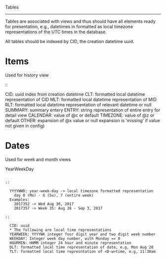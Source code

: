 Tables
********

Tables are associated with views and thus should have all elements ready for 
presentation, e.g., datetimes in formatted as local timezone representations 
of the UTC times in the database.

All tables should be indexed by CID, the creation datetime uuid.

Items
======

Used for history view

::

  CID: uuid index from creation datetime
  CLT: formatted local datetime representation of CID
  MLT: formatted local datetime representation of MID
  RLT: formatted local datetime representation of relevant datetime or null
  SUMMARY: summary entery
  ENTRY: string representation of entire entry for detail view
  CALENDAR: value of @c or default
  TIMEZONE: value of @z or default
  OTHER: expansion of @x value or null
    expansion is 'missing' if value not given in config)


Dates
=====

Used for week and month views

YearWeekDay
~~~~~~~~~~~

::

  YYYYWWD: year-week-day -> local timezone formatted representation
    day 0 (Mo) - 6 (Su), 7 (entire week)
  Examples:
    2017352 -> Wed Aug 30, 2017
    2017357 -> Week 35: Aug 28 - Sep 3, 2017 

::

  CID: uuid
  * The following are local time representations
  YEARWEEK: YYYYWK integer four digit year and two digit week number
  WEEKDAY: Integer week day number, with Monday == 0
  HOURMIN: HHMM integer 24 hour and minute representation
  DLT: formatted local time representation of date, e.g, Mon Aug 28
  TLT: formatted local time represntation of <D-w>time, e.g, 11:30am
